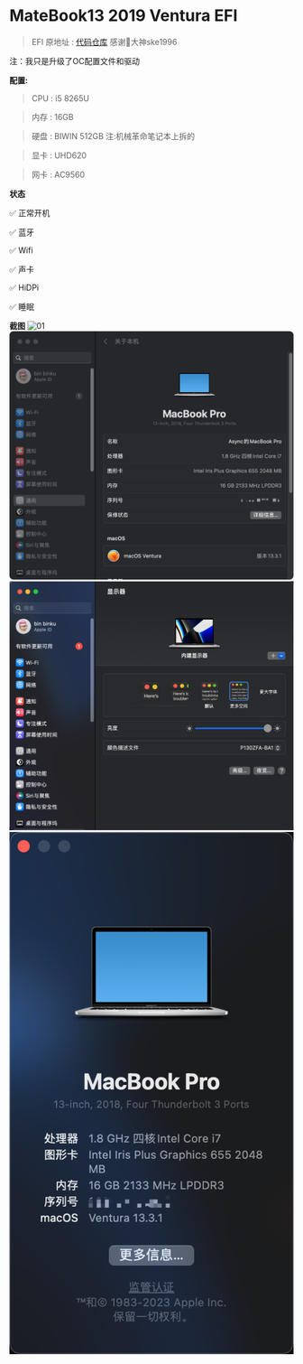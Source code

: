 # MateBook13 2019 Ventura EFI 

> EFI 原地址 : [代码仓库](https://github.com/ske1996/matebook-13and14-OpenCore-Hackintosh) 感谢🙏大神ske1996 

注：我只是升级了OC配置文件和驱动

**配置:**
> CPU : i5 8265U

> 内存 : 16GB

> 硬盘 : BIWIN 512GB 注:机械革命笔记本上拆的

> 显卡 : UHD620

> 网卡 : AC9560

**状态**

✅ 正常开机

✅ 蓝牙

✅ Wifi

✅ 声卡

✅ HiDPi

✅ 睡眠

**截图**
![01](./Doc/SSC01.png)
![01](./Doc/SSC02.png)
![01](./Doc/SSC03.png)
![01](./Doc/SSC04.png)
